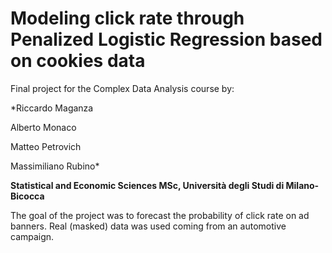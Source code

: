 # Modeling click rate through Penalized Logistic Regression based on cookies data

Final project for the Complex Data Analysis course by:

*Riccardo Maganza

Alberto Monaco

Matteo Petrovich

Massimiliano Rubino*

**Statistical and Economic Sciences MSc, Università degli Studi di Milano-Bicocca**

The goal of the project was to forecast the probability of click rate on ad banners.
Real (masked) data was used coming from an automotive campaign.
